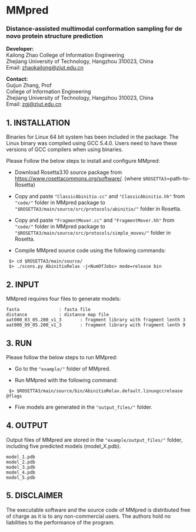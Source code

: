 # MMpred
### Distance-assisted multimodal conformation sampling for de novo protein structure prediction



**Developer:**   
                Kailong Zhao
                College of Information Engineering  
                Zhejiang University of Technology, Hangzhou 310023, China  
		Email: zhaokailong@zjut.edu.cn  

**Contact:**  
                Guijun Zhang, Prof  
                College of Information Engineering  
                Zhejiang University of Technology, Hangzhou 310023, China  
                Email: zgj@zjut.edu.cn  

## 1. INSTALLATION
Binaries for Linux 64 bit system has been included in the package. The Linux binary was compiled using GCC 5.4.0. Users need to have these versions of GCC compilers when using binaries.

Please Follow the below steps to install and configure MMpred:

- Download Rosetta3.10 source package from https://www.rosettacommons.org/software/.
(where `$ROSETTA3`=path-to-Rosetta)

- Copy and paste ``"ClassicAbinitio.cc"`` and ``"ClassicAbinitio.hh"`` from ``"code/"`` folder in MMpred package to ``"$ROSETTA3/main/source/src/protocols/abinitio/"`` folder in Rosetta.

- Copy and paste ``"FragmentMover.cc"`` and ``"FragmentMover.hh"`` from ``"code/"`` folder in MMpred package to ``"$ROSETTA3/main/source/src/protocols/simple_moves/"`` folder in Rosetta.

- Compile MMpred source code using the following commands:

```
 $> cd $ROSETTA3/main/source/
 $> ./scons.py AbinitioRelax -j<NumOfJobs> mode=release bin
```

## 2. INPUT
MMpred requires four files to generate models:

	fasta				: fasta file
	distance			: distance map file
	aat000_03_05.200_v1_3		: fragment library with fragment lenth 3
	aat000_09_05.200_v1_3		: fragment library with fragment lenth 9

## 3. RUN
Please follow the below steps to run MMpred:

- Go to the ``"example/"`` folder of MMpred.

- Run MMpred with the following command:

```
 $> $ROSETTA3/main/source/bin/AbinitioRelax.default.linuxgccrelease @flags
```

- Five models are generated in the ``"output_files/"`` folder.


## 4. OUTPUT
Output files of MMpred are stored in the ``"example/output_files/"`` folder, including five predicted models (model_X.pdb).

	model_1.pdb
	model_2.pdb
	model_3.pdb
	model_4.pdb
	model_5.pdb


## 5. DISCLAIMER
The executable software and the source code of MMpred is distributed free of charge 
as it is to any non-commercial users. The authors hold no liabilities to the performance 
of the program.
